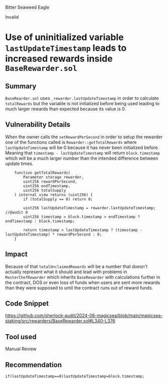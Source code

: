 Bitter Seaweed Eagle

Invalid

# Use of uninitialized variable `lastUpdateTimestamp` leads to increased rewards inside `BaseRewarder.sol`

## Summary
`BaseRearder.sol` uses `_rewarder.lastUpdateTimestamp` in order to calculate `totalRewards` but the variable is not initialized before being used leading to much larger rewards than expected because its value is 0.

## Vulnerability Details
When the owner calls the `setRewardPerSecond` in order to setup the rewarder one of the functions called is `Rewarder::getTotalRewards` where `lastUpdateTimestamp` will be 0 because it has never been initialized before. Meaning that `timestamp - lastUpdateTimestamp` will return `block.timestamp` which will be a much larger number than the intended difference between update times.

```solidity
    function getTotalRewards(
        Parameter storage rewarder,
        uint256 rewardPerSecond,
        uint256 endTimestamp,
        uint256 totalSupply
    ) internal view returns (uint256) {
        if (totalSupply == 0) return 0;

        uint256 lastUpdateTimestamp = rewarder.lastUpdateTimestamp;  //@audit 0
        uint256 timestamp = block.timestamp > endTimestamp ? endTimestamp : block.timestamp;

        return timestamp > lastUpdateTimestamp ? (timestamp - lastUpdateTimestamp) * rewardPerSecond : 0;
    }
``` 
## Impact

Because of that `totalUnclaimedRewards` will be a number that doesn't actually represent what it should and lead with problems in `MasterChefRewarder` which inherits `BaseRewarder` with calculations further in the contract, DOS or even loss of funds when users are sent more rewards than they were supposed to until the contract runs out of reward funds.

## Code Snippet
https://github.com/sherlock-audit/2024-06-magicsea/blob/main/magicsea-staking/src/rewarders/BaseRewarder.sol#L340-L376

## Tool used

Manual Review

## Recommendation
`if(lastUpdateTimestamp==0)lastUpdateTimestamp=block.timestamp;`